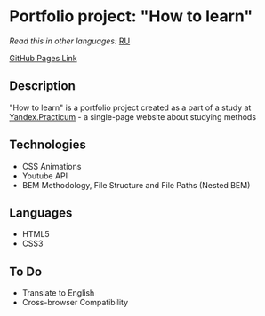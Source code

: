 # Portfolio project: "How to learn"

*Read this in other languages:* [RU](https://github.com/naumch1k/how-to-learn/blob/master/README.RU.md) 

[GitHub Pages Link](https://naumch1k.github.io/how-to-learn/index.html)

## Description
"How to learn" is a portfolio project created as a part of a study at [Yandex.Practicum](https://practicum.yandex.com/web/ "Web Development Program") - a single-page website about studying methods

## Technologies
* CSS Animations
* Youtube API
* BEM Methodology, File Structure and File Paths (Nested BEM)

## Languages
* HTML5
* CSS3

## To Do
* Translate to English
* Cross-browser Compatibility
